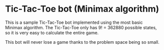 # Tic-Tac-Toe bot (Minimax algorithm)

This is a sample Tic-Tac-Toe bot implemented using the most basic
Minimax algorithm. The Tic-Tac-Toe only has 9! = 362880 possible states,
so it is very easy to calculate the entire game.

This bot will never lose a game thanks to the problem space being so small.
